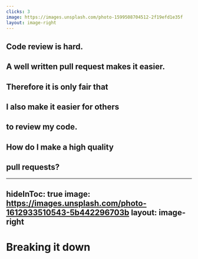 ```yaml
---
clicks: 3
image: https://images.unsplash.com/photo-1599508704512-2f19efd1e35f
layout: image-right
---
```


<div v-click="[0,1]" class="absolute top-250px">

## Code review is hard.

</div>

<div v-click="[1,2]" class="absolute top-250px">

## A well written pull request makes it easier.

</div>

<div v-click="[2,3]" class="absolute top-250px">

## Therefore it is only fair that
## I also make it easier for others
## to review my code.

</div>

<div v-click="3" class="absolute top-250px">

## How do I make a high quality
## pull requests?

</div>

---
hideInToc: true
image: https://images.unsplash.com/photo-1612933510543-5b442296703b
layout: image-right
---

<div class="absolute top-180px">

# Breaking it down

<toc />

</div>
